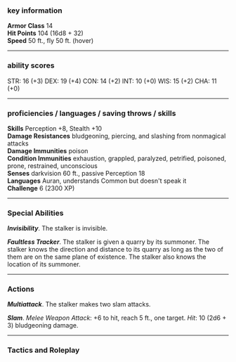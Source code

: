 ### key information

**Armor Class** 14  
**Hit Points** 104 (16d8 + 32)  
**Speed** 50 ft., fly 50 ft. (hover)

---
### ability scores

STR: 16 (+3) 
DEX: 19 (+4)
CON: 14 (+2)
INT: 10 (+0)
WIS: 15 (+2)
CHA: 11 (+0)

---
### proficiencies / languages / saving throws / skills

**Skills** Perception +8, Stealth +10  
**Damage Resistances** bludgeoning, piercing, and slashing from nonmagical attacks  
**Damage Immunities** poison  
**Condition Immunities** exhaustion, grappled, paralyzed, petrified, poisoned, prone, restrained, unconscious  
**Senses** darkvision 60 ft., passive Perception 18  
**Languages** Auran, understands Common but doesn't speak it  
**Challenge** 6 (2300 XP)

---
### Special Abilities

**_Invisibility_**. The stalker is invisible.

**_Faultless Tracker_**. The stalker is given a quarry by its summoner. The stalker knows the direction and distance to its quarry as long as the two of them are on the same plane of existence. The stalker also knows the location of its summoner.

---
### Actions

**_Multiattack_**. The stalker makes two slam attacks.

**_Slam_**. _Melee Weapon Attack_: +6 to hit, reach 5 ft., one target. _Hit_: 10 (2d6 + 3) bludgeoning damage.

---
### Tactics and Roleplay